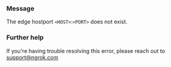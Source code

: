 
### Message
The edge hostport <code>&lt;HOST&gt;</code>:<code>&lt;PORT&gt;</code> does not exist.

### Further help
If you're having trouble resolving this error, please reach out to [support@ngrok.com](mailto:support@ngrok.com?subject=Help%20with%20ERR_NGROK_7111)

